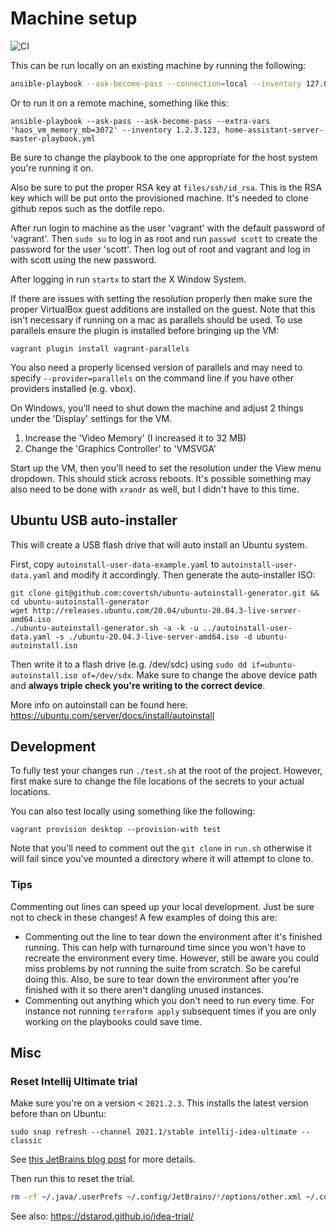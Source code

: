 # Machine setup
![CI](https://github.com/ScottG489/machine-setup/workflows/CI/badge.svg)

This can be run locally on an existing machine by running the following:
```bash
ansible-playbook --ask-become-pass --connection=local --inventory 127.0.0.1, --limit 127.0.0.1 desktop-master-playbook.yml
```
Or to run it on a remote machine, something like this:
```shell
ansible-playbook --ask-pass --ask-become-pass --extra-vars 'haos_vm_memory_mb=3072' --inventory 1.2.3.123, home-assistant-server-master-playbook.yml
```
Be sure to change the playbook to the one appropriate for the host system you're running it on.

Also be sure to put the proper RSA key at `files/ssh/id_rsa`. This is the RSA key which will be put onto the provisioned machine. It's needed to clone github repos such as the dotfile repo.

After run login to machine as the user 'vagrant' with the default password of 'vagrant'. Then `sudo su` to log in as root and run `passwd scott` to create the password for the user 'scott'. Then log out of root and vagrant and log in with scott using the new password.

After logging in run `startx` to start the X Window System.

If there are issues with setting the resolution properly then make sure the proper VirtualBox guest additions are
installed on the guest. Note that this isn't necessary if running on a mac as parallels should be used.
To use parallels ensure the plugin is installed before bringing up the VM:
```shell
vagrant plugin install vagrant-parallels
```
You also need a properly licensed version of parallels and may need to specify `--provider=parallels` on the command
line if you have other providers installed (e.g. vbox).

On Windows, you'll need to shut down the machine and adjust 2 things under the 'Display' settings for the VM.
1. Increase the 'Video Memory' (I increased it to 32 MB)
2. Change the 'Graphics Controller' to 'VMSVGA'

Start up the VM, then you'll need to set the resolution under the View menu dropdown. This should stick across reboots. It's possible something may also need to be done with `xrandr` as well, but I didn't have to this time.

## Ubuntu USB auto-installer
This will create a USB flash drive that will auto install an Ubuntu system.

First, copy `autoinstall-user-data-example.yaml` to `autoinstall-user-data.yaml` and modify it accordingly.
Then generate the auto-installer ISO:
```shell
git clone git@github.com:covertsh/ubuntu-autoinstall-generator.git && cd ubuntu-autoinstall-generator
wget http://releases.ubuntu.com/20.04/ubuntu-20.04.3-live-server-amd64.iso
./ubuntu-autoinstall-generator.sh -a -k -u ../autoinstall-user-data.yaml -s ./ubuntu-20.04.3-live-server-amd64.iso -d ubuntu-autoinstall.iso
```
Then write it to a flash drive (e.g. /dev/sdc) using `sudo dd if=ubuntu-autoinstall.iso of=/dev/sdx`.
Make sure to change the above device path and **always triple check you're writing to the correct device**.

More info on autoinstall can be found here:
https://ubuntu.com/server/docs/install/autoinstall

## Development
To fully test your changes run `./test.sh` at the root of the project. However, first make sure to change
the file locations of the secrets to your actual locations.

You can also test locally using something like the following:
```shell
vagrant provision desktop --provision-with test
```

Note that you'll need to comment out the `git clone` in `run.sh` otherwise it will fail since you've mounted a directory where it will attempt to clone to.

### Tips
Commenting out lines can speed up your local development. Just be sure not to check in these changes! A few examples of doing this are:
- Commenting out the line to tear down the environment after it's finished running. This can help with turnaround time since you won't have to recreate the environment every time. However, still be aware you could miss problems by not running the suite from scratch. So be careful doing this. Also, be sure to tear down the environment after you're finished with it so there aren't dangling unused instances.
- Commenting out anything which you don't need to run every time. For instance not running `terraform apply` subsequent times if you are only working on the playbooks could save time.

## Misc
### Reset Intellij Ultimate trial
Make sure you're on a version < `2021.2.3`. This installs the latest version before than on Ubuntu:
```shell
sudo snap refresh --channel 2021.1/stable intellij-idea-ultimate --classic
```
See [this JetBrains blog post](https://blog.jetbrains.com/blog/2021/09/30/moving-to-jetbrains-account-for-trials-of-ides-and-net-tools/)
for more details.

Then run this to reset the trial.
```bash
rm -rf ~/.java/.userPrefs ~/.config/JetBrains/*/options/other.xml ~/.config/JetBrains/*/eval/*
```
See also: https://dstarod.github.io/idea-trial/

